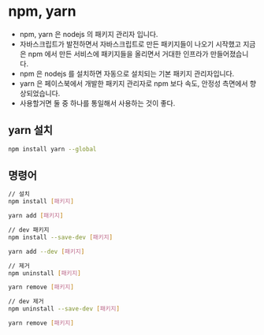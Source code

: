 # npm, yarn

- npm, yarn 은 nodejs 의 패키지 관리자 입니다.
- 자바스크립트가 발전하면서 자바스크립트로 만든 패키지들이 나오기 시작했고 지금은 npm 에서 만든 서비스에 패키지들을 올리면서 거대한 인프라가 만들어졌습니다.
- npm 은 nodejs 를 설치하면 자동으로 설치되는 기본 패키지 관리자입니다.
- yarn 은 페이스북에서 개발한 패키지 관리자로 npm 보다 속도, 안정성 측면에서 향상되었습니다.
- 사용할거면 둘 중 하나를 통일해서 사용하는 것이 좋다.

## yarn 설치

```bash
npm install yarn --global
```

## 명령어

```bash
// 설치
npm install [패키지]

yarn add [패키지]

// dev 패키지
npm install --save-dev [패키지]

yarn add --dev [패키지]

// 제거
npm uninstall [패키지]

yarn remove [패키지]

// dev 제거
npm uninstall --save-dev [패키지]

yarn remove [패키지]
```
